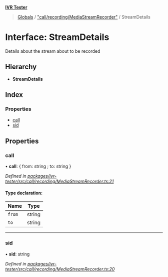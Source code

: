 **[IVR Tester](../README.md)**

> [Globals](../README.md) / ["call/recording/MediaStreamRecorder"](../modules/_call_recording_mediastreamrecorder_.md) / StreamDetails

# Interface: StreamDetails

Details about the stream about to be recorded

## Hierarchy

* **StreamDetails**

## Index

### Properties

* [call](_call_recording_mediastreamrecorder_.streamdetails.md#call)
* [sid](_call_recording_mediastreamrecorder_.streamdetails.md#sid)

## Properties

### call

•  **call**: { from: string ; to: string  }

*Defined in [packages/ivr-tester/src/call/recording/MediaStreamRecorder.ts:21](https://github.com/SketchingDev/ivr-tester/blob/3b0e141/packages/ivr-tester/src/call/recording/MediaStreamRecorder.ts#L21)*

#### Type declaration:

Name | Type |
------ | ------ |
`from` | string |
`to` | string |

___

### sid

•  **sid**: string

*Defined in [packages/ivr-tester/src/call/recording/MediaStreamRecorder.ts:20](https://github.com/SketchingDev/ivr-tester/blob/3b0e141/packages/ivr-tester/src/call/recording/MediaStreamRecorder.ts#L20)*

